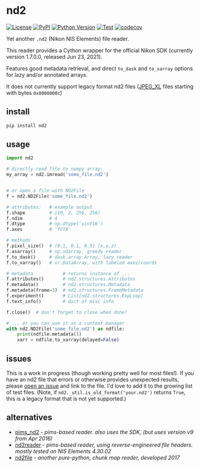 # nd2

[![License](https://img.shields.io/pypi/l/nd2.svg?color=green)](https://github.com/tlambert03/nd2/raw/main/LICENSE)
[![PyPI](https://img.shields.io/pypi/v/nd2.svg?color=green)](https://pypi.org/project/nd2)
[![Python Version](https://img.shields.io/pypi/pyversions/nd2.svg?color=green)](https://python.org)
[![Test](https://github.com/tlambert03/nd2/actions/workflows/test.yml/badge.svg)](https://github.com/tlambert03/nd2/actions/workflows/test.yml)
[![codecov](https://codecov.io/gh/tlambert03/nd2/branch/main/graph/badge.svg)](https://codecov.io/gh/tlambert03/nd2)

Yet another `.nd2` (Nikon NIS Elements) file reader.

This reader provides a Cython wrapper for the official Nikon SDK (currently version 1.7.0.0, released Jun 23, 2021).

Features good metadata retrieval, and direct `to_dask` and `to_xarray` options for lazy and/or annotated arrays.

It does not currently support legacy format nd2 files ([JPEG_XL](https://en.wikipedia.org/wiki/JPEG_XL) files starting with bytes `0x0000000c`)

## install

```sh
pip install nd2
```

## usage

```python
import nd2

# directly read file to numpy array:
my_array = nd2.imread('some_file.nd2')


# or open a file with ND2File
f = nd2.ND2File('some_file.nd2')

# attributes:   # example output
f.shape         # (10, 2, 256, 256)
f.ndim          # 4
f.dtype         # np.dtype('uint16')
f.axes          # 'TCYX'

# methods
f.pixel_size()  # (0.1, 0.1, 0.5) (x,y,z)
f.asarray()     # np.ndarray, greedy reader
f.to_dask()     # dask.array.Array, lazy reader
f.to_xarray()   # xr.DataArray, with labeled axes/coords

# metadata           # returns instance of ...
f.attributes()       # nd2.structures.Attributes
f.metadata()         # nd2.structures.Metadata
f.metadata(frame=3)  # nd2.structures.FrameMetadata
f.experiment()       # List[nd2.structures.ExpLoop]
f.text_info()        # dict of misc info

f.close()  # don't forget to close when done!

# ... or you can use it as a context manager
with nd2.ND2File('some_file.nd2') as ndfile:
    print(ndfile.metadata())
    xarr = ndfile.to_xarray(delayed=False)
```

## issues

This is a work in progress (though working pretty well for most files!). If you have an nd2 file that errors or otherwise provides unexpected results, please [open an issue](https://github.com/tlambert03/nd2/issues/new) and link to the file.  I'd love to add it to the growing list of test files.  (Note, if `nd2._util.is_old_format('your.nd2')` returns `True`, this is a legacy format that is not yet supported.)

## alternatives

- [pims_nd2](https://github.com/soft-matter/pims_nd2) - *pims-based reader. also uses the SDK, (but uses version v9 from Apr 2016)*
- [nd2reader](https://github.com/rbnvrw/nd2reader) - *pims-based reader, using reverse-engineered file headers. mostly tested on NIS Elements 4.30.02*
- [nd2file](https://github.com/csachs/nd2file) - *another pure-python, chunk map reader, developed 2017*
